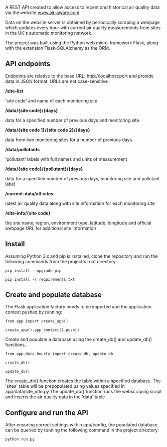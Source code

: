 A REST API created to allow access to recent and historical air quality data via the website www.air-aware.com

Data on the website server is obtained by periodically scraping a webpage which updates every hour with current air quality measurements from sites in the UK's automatic monitoring network.

The project was built using the Python web micro-framework Flask, along with the extension Flask-SQLAlchemy as the ORM.

API endpoints
-------------

Endpoints are relative to the base URL: http://localhost:port and provide data in JSON format.
URLs are not case-sensitive


**/site-list**

'site code' and name of each monitoring site

**/data/{site code}/{days}**

data for a specified number of previous days and monitoring site


**/data/{site code 1}/{site code 2}/{days}**

data from two monitoring sites for a number of previous days


**/data/pollutants**

'pollutant' labels with full names and units of measurement


**/data/{site code}/{pollutant}/{days}**

data for a specified number of previous days, monitoring site and pollutant label


**/current-data/all-sites**

latest air quality data along with site information for each monitoring site

**/site-info/{site code}**

the site name, region, environment type, latitude, longitude and official webpage URL for additional site information


Install
-------

Assuming Python 3.x and pip is installed, clone the repository and run the following commands from the project's root directory:

    pip install --upgrade pip

    pip install -r requirements.txt


Create and populate database
----------------------------
The Flask application factory needs to be imported and the application context pushed by running:

    from app import create_app()

    create_app().app_context().push()

Create and populate a database using the create_db() and update_db() functions.

    from app.data.hourly import create_db, update_db

    create_db()

    update_db()

The create_db() function creates the table within a specified database. The 'sites' table will be prepopulated using values specified in app/data/site_info.py
The update_db() function runs the webscraping script and inserts the air quality data in the 'data' table


Configure and run the API
--------------------------
After ensuring correct settings within app/config, the populated database can be queried by running the following command in the project directory:

    python run.py





